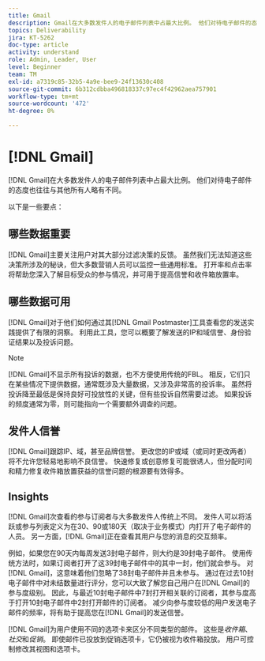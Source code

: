 ```yaml
---
title: Gmail
description: Gmail在大多数发件人的电子邮件列表中占最大比例。 他们对待电子邮件的态度也往往与其他所有人略有不同。
topics: Deliverability
jira: KT-5262
doc-type: article
activity: understand
role: Admin, Leader, User
level: Beginner
team: TM
exl-id: a7319c85-32b5-4a9e-bee9-24f13630c408
source-git-commit: 6b312cdbba496818337c97ec4f42962aea757901
workflow-type: tm+mt
source-wordcount: '472'
ht-degree: 0%

---
```


# [!DNL Gmail]

[!DNL Gmail]在大多数发件人的电子邮件列表中占最大比例。 他们对待电子邮件的态度也往往与其他所有人略有不同。

以下是一些要点：

## 哪些数据重要

[!DNL Gmail]主要关注用户对其大部分过滤决策的反馈。 虽然我们无法知道这些决策所涉及的秘诀，但大多数营销人员可以监控一些通用标准。 打开率和点击率将帮助您深入了解目标受众的参与情况，并可用于提高信誉和收件箱放置率。

## 哪些数据可用

[!DNL Gmail]对于他们如何通过其[!DNL Gmail Postmaster]工具查看您的发送实践提供了有限的洞察。 利用此工具，您可以概要了解发送的IP和域信誉、身份验证结果以及投诉问题。

>[!NOTE]
>
>[!DNL Gmail]不显示所有投诉的数据，也不方便使用传统的FBL。 相反，它们只在某些情况下提供数据，通常既涉及大量数据，又涉及非常高的投诉率。 虽然将投诉降至最低是保持良好可投放性的关键，但有些投诉自然需要过滤。 如果投诉的频度通常为零，则可能指向一个需要额外调查的问题。

## 发件人信誉

[!DNL Gmail]跟踪IP、域，甚至品牌信誉。 更改您的IP或域（或同时更改两者）将不允许您轻易地影响不良信誉。 快速修复或创意修复可能很诱人，但分配时间和精力修复收件箱放置获益的信誉问题的根源要有效得多。

## Insights

[!DNL Gmail]次查看的参与订阅者与大多数发件人传统上不同。 发件人可以将活跃或参与列表定义为在30、90或180天（取决于业务模式）内打开了电子邮件的人员。 另一方面，[!DNL Gmail]正在查看其用户与您的消息的交互频率。

例如，如果您在90天内每周发送3封电子邮件，则大约是39封电子邮件。 使用传统方法时，如果订阅者打开了这39封电子邮件中的其中一封，他们就会参与。 对[!DNL Gmail]，这意味着他们忽略了38封电子邮件并且未参与。 通过在过去10封电子邮件中对未结数量进行评分，您可以大致了解您自己用户在[!DNL Gmail]的参与度级别。 因此，与最近10封电子邮件中7封打开相关联的订阅者，其参与度高于打开10封电子邮件中2封打开邮件的订阅者。 减少向参与度较低的用户发送电子邮件的频率，将有助于提高您在[!DNL Gmail]的发送信誉。

[!DNL Gmail]为用户使用不同的选项卡来区分不同类型的邮件。 这些是&#x200B;*收件箱*、*社交*&#x200B;和&#x200B;*促销*。 即使邮件已投放到促销选项卡，它仍被视为收件箱投放。 用户可控制修改其视图和选项卡。
